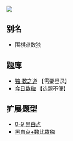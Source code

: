 ![](https://cn.sudoku.today/pic/02/kropki/41894_196754.png)

## 别名
- 围棋点数独

## 题库
- [独·数之道](http://www.sudokufans.org.cn/lx/game.index.php?type=hb) 【需要登录】
- [今日数独](https://cn.sudoku.today/g-kropki-sudoku/) 【选题不便】

## 扩展题型
- [0-9 黑白点](../../../../混合类/0-9黑白点.md)
- [黑白点+数比数独](../../../../混合类/黑白点+数比数独.md)
